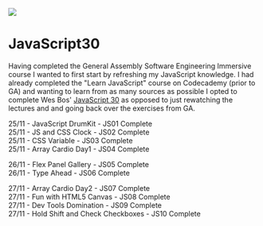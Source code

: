 ﻿![](https://javascript30.com/images/JS3-social-share.png)

# JavaScript30

Having completed the General Assembly Software Engineering Immersive course I wanted to first start by refreshing my JavaScript knowledge.
I had already completed the "Learn JavaScript" course on Codecademy (prior to GA) and wanting to learn from as many sources as possible I opted to complete Wes Bos' [JavaScript 30](https://javascript30.com/) as opposed to just rewatching the lectures and and going back over the exercises from GA.


25/11 - JavaScript DrumKit - JS01 Complete<br>
25/11 - JS and CSS Clock - JS02 Complete<br>
25/11 - CSS Variable - JS03 Complete<br>
25/11 - Array Cardio Day1 - JS04 Complete<br>

26/11 - Flex Panel Gallery - JS05 Complete<br>
26/11 - Type Ahead - JS06 Complete<br>

27/11 - Array Cardio Day2 - JS07 Complete<br>
27/11 - Fun with HTML5 Canvas - JS08 Complete<br>
27/11 - Dev Tools Domination - JS09 Complete<br>
27/11 - Hold Shift and Check Checkboxes - JS10 Complete<br>








